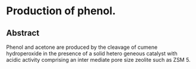 # Production of phenol.

## Abstract
Phenol and acetone are produced by the cleavage of cumene hydroperoxide in the presence of a solid hetero geneous catalyst with acidic activity comprising an inter mediate pore size zeolite such as ZSM 5.